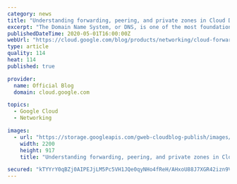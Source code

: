 ```yaml
---
category: news
title: "Understanding forwarding, peering, and private zones in Cloud DNS"
excerpt: "The Domain Name System, or DNS, is one of the most foundational services of the Internet, turning human-friendly domain names into IP addresses. Often handled by specialized network engineers within an organization, DNS can feel like a black box to people who don’t deal with it often. For one, DNS terminology"
publishedDateTime: 2020-05-01T16:00:00Z
webUrl: "https://cloud.google.com/blog/products/networking/cloud-forwarding-peering-and-zones/"
type: article
quality: 114
heat: 114
published: true

provider:
  name: Official Blog
  domain: cloud.google.com

topics:
  - Google Cloud
  - Networking

images:
  - url: "https://storage.googleapis.com/gweb-cloudblog-publish/images/Google-networking.max-2200x2200.jpg"
    width: 2200
    height: 917
    title: "Understanding forwarding, peering, and private zones in Cloud DNS"

secured: "kTYYrY0qBZj0AIPEJjLM5Pc5VH1JQe0qyNHo4fReH/AHxoU88J7XGR42izn9VX58UOIX52i62lZe5DaH/wcHsHbjabDp3E+ilZBibQ20w+XwlzANssyJboVWQz8hGtqnNY2shUnYRS++z4XVRixctwSxjkYkXtKOmslsP7Z9nYVV34dblgDaSdOjs23n+EvGa5tUz9Jay5l64XJNIgZP/lxnYNtmO7CnlIBImIGaAMRt1yUXaZAYJk5YdXC5jHdFOxztznRKBYpE+gwkLLX0H2tPuIDWuswM1LdZK1QRCfnjU3B60/jNXvClAjd+1lWm4FdFsoo6S2G9K7eyW4MzgA==;a4CN3GpkBEAzbMSS/vwuyg=="
---
```


